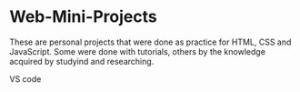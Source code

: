 # Web-Mini-Projects

These are personal projects that were done as practice for HTML, CSS and JavaScript. Some were
done with tutorials, others by the knowledge acquired by studyind and researching.

VS code 
